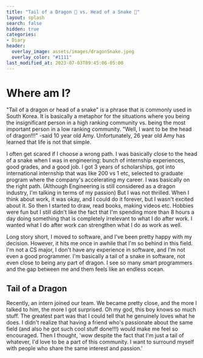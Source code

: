 ```yaml
---
title: "Tail of a Dragon 🐉 vs. Head of a Snake 🐍"
layout: splash
search: false
hidden: true
categories:
- Diary
header:
  overlay_image: assets/images/dragonSnake.jpeg
  overlay_color: "#1111"
last_modified_at: 2023-07-03T09:45:06-05:00
---
```


# Where am I?

"Tail of a dragon or head of a snake" is a phrase that is commonly used in South Korea. It is basically a metaphor for the situations where you being the insignificant person in a high ranking community vs. being the most important person in a low ranking community. "Well, I want to be the head of dragon!!!" -said 10 year old Amy. Unfortunately, 26 year old Amy has learned that life is not that simple.

I often get scared if I choose a wrong path. I was basically close to the head of a snake when I was in engineering: bunch of internship experiences, good grades, and a good job. I got 3 years of scholarships, got into international internship that was like 200 vs 1 etc, selected to graduate program where the company's accelerating my career. I was basically on the right path. (Although Engineering is still considered as a dragon industry, I'm talking in terms of my passion) But I was not thrilled. When I think about work, it was okay, and I could do it forever, but I wasn't excited about it. So then I started to draw, read books, making videos etc. Hobbies were fun but I still didn't like the fact that I'm spending more than 8 hours a day doing something that is completely irrelevant to what I do after work. I wanted what I do after work can strengthen what I do as work as well. 

Long story short, I moved to software, and I've been pretty happy with my decision. However, it hits me once in awhile that I'm so behind in this field. I'm not a CS major, I don't have any experience in software, and I'm not even a good programmer. I'm basically a tail of a snake in software, not even close to being any part of dragon. I see so many smart programmers and the gap between me and them feels like an endless ocean. 

## Tail of a Dragon

Recently, an intern joined our team. We became pretty close, and the more I talked to him, the more I got surprised. Oh my god, this boy knows so much stuff. The greatest part was that I could tell that he genuinely loves what he does. I didn't realize that having a friend who's passionate about the same field (and also he got such cool stuff done!!!) would make me feel so encouraged. Then I thought, 'wow despite the fact that I'm just a tail of whatever, I'd love to be a part of this community. I want to surround myself with people who share the same interest and passion.'  



